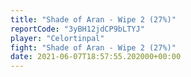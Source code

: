 ```yaml
---
title: "Shade of Aran - Wipe 2 (27%)"
reportCode: "3yBH12jdCP9bLTYJ"
player: "Celortinpal"
fight: "Shade of Aran - Wipe 2 (27%)"
date: 2021-06-07T18:57:55.202000+00:00
---
```

